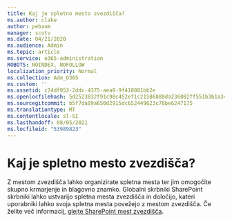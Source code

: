 ```yaml
---
title: Kaj je spletno mesto zvezdišča?
ms.author: clake
author: pebaum
manager: scotv
ms.date: 04/21/2020
ms.audience: Admin
ms.topic: article
ms.service: o365-administration
ROBOTS: NOINDEX, NOFOLLOW
localization_priority: Normal
ms.collection: Adm_O365
ms.custom: ''
ms.assetid: c74df953-2ddc-4375-aea0-9f410881bb2e
ms.openlocfilehash: 5d2523832f91c98c452ef1c21586888da236082ff551b3b1a349757b48f6e99d
ms.sourcegitcommit: b5f7da89a650d2915dc652449623c78be6247175
ms.translationtype: MT
ms.contentlocale: sl-SI
ms.lasthandoff: 08/05/2021
ms.locfileid: "53989823"
---
```

# <a name="whats-a-hub-site"></a>Kaj je spletno mesto zvezdišča?

Z mestom zvezdišča lahko organizirate spletna mesta ter jim omogočite skupno krmarjenje in blagovno znamko. Globalni skrbniki SharePoint skrbniki lahko ustvarijo spletna mesta zvezdišča in določijo, kateri uporabniki lahko svoja spletna mesta povežejo z mestom zvezdišča. Če želite več informacij, [glejte SharePoint mest zvezdišča](https://go.microsoft.com/fwlink/?linkid=869388).
  